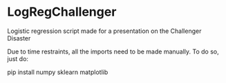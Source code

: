 # LogRegChallenger
Logistic regression script made for a presentation on the Challenger Disaster

Due to time restraints, all the imports need to be made manually. To do so, just do:

pip install numpy sklearn matplotlib

